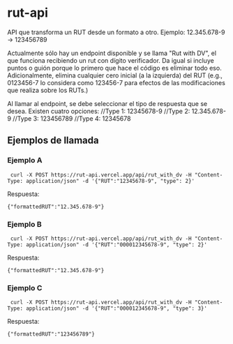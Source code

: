 # rut-api
API que transforma un RUT desde un formato a otro. Ejemplo: 12.345.678-9 → 123456789

Actualmente sólo hay un endpoint disponible y se llama "Rut with DV", el que funciona recibiendo un rut con dígito verificador. Da igual si incluye puntos o guión porque lo primero que hace el código es eliminar todo eso. Adicionalmente, elimina cualquier cero inicial (a la izquierda) del RUT (e.g., 0123456-7 lo considera como 123456-7 para efectos de las modificaciones que realiza sobre los RUTs.)

Al llamar al endpoint, se debe seleccionar el tipo de respuesta que se desea. Existen cuatro opciones:
//Type 1: 12345678-9
//Type 2: 12.345.678-9
//Type 3: 123456789
//Type 4: 12345678


## Ejemplos de llamada
### Ejemplo A
```
 curl -X POST https://rut-api.vercel.app/api/rut_with_dv -H "Content-Type: application/json" -d '{"RUT":"12345678-9", "type": 2}'
```

Respuesta:
```
{"formattedRUT":"12.345.678-9"}
```

### Ejemplo B
```
 curl -X POST https://rut-api.vercel.app/api/rut_with_dv -H "Content-Type: application/json" -d '{"RUT":"000012345678-9", "type": 2}'
```

Respuesta:
```
{"formattedRUT":"12.345.678-9"}
```


### Ejemplo C
```
 curl -X POST https://rut-api.vercel.app/api/rut_with_dv -H "Content-Type: application/json" -d '{"RUT":"000012345678-9", "type": 3}'
```

Respuesta:
```
{"formattedRUT":"123456789"}
```